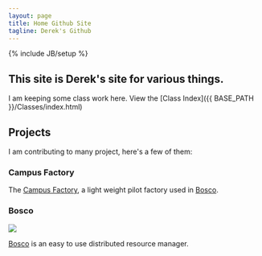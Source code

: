 ```yaml
---
layout: page
title: Home Github Site
tagline: Derek's Github
---
```

{% include JB/setup %}


## This site is Derek's site for various things.

I am keeping some class work here.  View the [Class Index]({{ BASE_PATH }}/Classes/index.html)

<div class='flip-counter'></div>



## Projects

I am contributing to many project, here's a few of them:

### Campus Factory

The [Campus Factory](https://github.com/djw8605/campus-factory), a light weight pilot factory used in [Bosco](http://bosco.opensciencegrid.org/).

### Bosco

<img src="http://bosco.opensciencegrid.org/wp-content/uploads/2012/12/bscohome.png"/>

[Bosco](http://bosco.opensciencegrid.org/) is an easy to use distributed resource manager.


